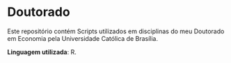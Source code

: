 # Doutorado

Este repositório contém Scripts utilizados em disciplinas do meu Doutorado em Economia pela Universidade Católica de Brasília.

**Linguagem utilizada**: R.
